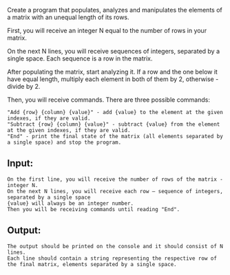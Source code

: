 Create a program that populates, analyzes and manipulates the elements of a matrix with an unequal length of its rows.

First, you will receive an integer N equal to the number of rows in your matrix.

On the next N lines, you will receive sequences of integers, separated by a single space. Each sequence is a row in the matrix.

After populating the matrix, start analyzing it. If a row and the one below it have equal length, multiply each element in both of them by 2, otherwise - divide by 2.

Then, you will receive commands. There are three possible commands:

	"Add {row} {column} {value}" - add {value} to the element at the given indexes, if they are valid.
	"Subtract {row} {column} {value}" - subtract {value} from the element at the given indexes, if they are valid.
	"End" - print the final state of the matrix (all elements separated by a single space) and stop the program.

## Input: 

	On the first line, you will receive the number of rows of the matrix - integer N.
	On the next N lines, you will receive each row – sequence of integers, separated by a single space
	{value} will always be an integer number.
	Then you will be receiving commands until reading "End".

## Output:

	The output should be printed on the console and it should consist of N lines.
	Each line should contain a string representing the respective row of the final matrix, elements separated by a single space.
